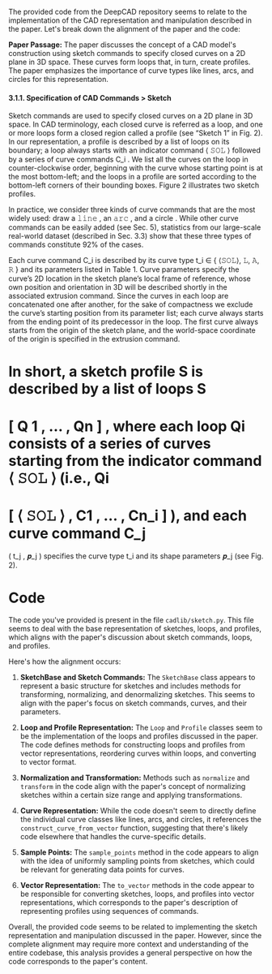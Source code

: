 The provided code from the DeepCAD repository seems to relate to the implementation of the CAD representation and manipulation described in the paper. Let's break down the alignment of the paper and the code:

**Paper Passage:**
The paper discusses the concept of a CAD model's construction using sketch commands to specify closed curves on a 2D plane in 3D space. These curves form loops that, in turn, create profiles. The paper emphasizes the importance of curve types like lines, arcs, and circles for this representation.


#### 3.1.1. Specification of CAD Commands > Sketch
Sketch commands are used to specify closed curves on a 2D plane in 3D space. In CAD terminology, each closed curve is referred as a loop, and one or more loops form a closed region called a profile (see “Sketch 1” in Fig. 2). In our representation, a profile is described by a list of loops on its boundary; a loop always starts with an indicator command 
⟨
𝚂𝙾𝙻
⟩
 followed by a series of curve commands 
C_i
. We list all the curves on the loop in counter-clockwise order, beginning with the curve whose starting point is at the most bottom-left; and the loops in a profile are sorted according to the bottom-left corners of their bounding boxes. Figure 2 illustrates two sketch profiles.

In practice, we consider three kinds of curve commands that are the most widely used: draw a 
𝚕𝚒𝚗𝚎
, an 
𝚊𝚛𝚌
, and a
circle
. While other curve commands can be easily added (see Sec. 5), statistics from our large-scale real-world dataset (described in Sec. 3.3) show that these three types of commands constitute 92% of the cases.

Each curve command 
C_i
 is described by its curve type 
t_i ∈ { ⟨𝚂𝙾𝙻⟩, 𝙻, 𝙰, 𝚁 }
 and its parameters listed in Table 1. Curve parameters specify the curve’s 2D location in the sketch plane’s local frame of reference, whose own position and orientation in 3D will be described shortly in the associated extrusion command. Since the curves in each loop are concatenated one after another, for the sake of compactness we exclude the curve’s starting position from its parameter list; each curve always starts from the ending point of its predecessor in the loop. The first curve always starts from the origin of the sketch plane, and the world-space coordinate of the origin is specified in the extrusion command.


In short, a sketch profile 
S
 is described by a list of loops 
S
=
[
Q
1
,
…
,
Qn
]
, where each loop 
Qi
 consists of a series of curves starting from the indicator command 
⟨
𝚂𝙾𝙻
⟩
 (i.e., 
Qi
=
[
⟨
𝚂𝙾𝙻
⟩
,
C1
,
…
,
Cn_i
]
), and each curve command 
C_j
=
(
t_j
,
𝒑_j
)
 specifies the curve type 
t_i
 and its shape parameters 
𝒑_j
 (see Fig. 2).


# Code
The code you've provided is present in the file `cadlib/sketch.py`. This file seems to deal with the base representation of sketches, loops, and profiles, which aligns with the paper's discussion about sketch commands, loops, and profiles.

Here's how the alignment occurs:

1. **SketchBase and Sketch Commands:**
   The `SketchBase` class appears to represent a basic structure for sketches and includes methods for transforming, normalizing, and denormalizing sketches. This seems to align with the paper's focus on sketch commands, curves, and their parameters.

2. **Loop and Profile Representation:**
   The `Loop` and `Profile` classes seem to be the implementation of the loops and profiles discussed in the paper. The code defines methods for constructing loops and profiles from vector representations, reordering curves within loops, and converting to vector format.

3. **Normalization and Transformation:**
   Methods such as `normalize` and `transform` in the code align with the paper's concept of normalizing sketches within a certain size range and applying transformations.

4. **Curve Representation:**
   While the code doesn't seem to directly define the individual curve classes like lines, arcs, and circles, it references the `construct_curve_from_vector` function, suggesting that there's likely code elsewhere that handles the curve-specific details.

5. **Sample Points:**
   The `sample_points` method in the code appears to align with the idea of uniformly sampling points from sketches, which could be relevant for generating data points for curves.

6. **Vector Representation:**
   The `to_vector` methods in the code appear to be responsible for converting sketches, loops, and profiles into vector representations, which corresponds to the paper's description of representing profiles using sequences of commands.

Overall, the provided code seems to be related to implementing the sketch representation and manipulation discussed in the paper. However, since the complete alignment may require more context and understanding of the entire codebase, this analysis provides a general perspective on how the code corresponds to the paper's content.

